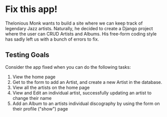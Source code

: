<h1>Fix this app!</h1>

Thelonious Monk wants to build a site where we can keep track of legendary Jazz artists.
Naturally, he decided to create a Django project where the user can CRUD Artists and Albums.
His free-form coding style has sadly left us with a bunch of errors to fix.

<h2>Testing Goals</h2>

Consider the app fixed when you can do the following tasks:

1) View the home page
2) Get to the form to add an Artist, and create a new Artist in the database.
3) View all the artists on the home page
4) View and Edit an individual artist, successfully updating an artist to change their name
5) Add an Album to an artists individual discography by using the form on their profile ("show") page
